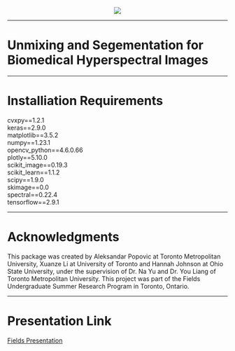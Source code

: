 <p align="center">
  <img src="https://drive.google.com/uc?export=view&id=1kJf-4kMOKnjavfAS8Rfj6TNxywGXZHEF" />
</p>

---
# Unmixing and Segementation for Biomedical Hyperspectral Images
---
# Installiation Requirements

cvxpy==1.2.1  
keras==2.9.0  
matplotlib==3.5.2  
numpy==1.23.1  
opencv_python==4.6.0.66  
plotly==5.10.0  
scikit_image==0.19.3  
scikit_learn==1.1.2  
scipy==1.9.0  
skimage==0.0  
spectral==0.22.4  
tensorflow==2.9.1  

---
# Acknowledgments

This package was created by Aleksandar Popovic at Toronto Metropolitan University, Xuanze Li at University of Toronto and Hannah Johnson at Ohio State University, under the supervision of Dr. Na Yu and Dr. You Liang of Toronto Metropolitan University. This project was part of the Fields Undergraduate Summer Research Program in Toronto, Ontario. 

---
# Presentation Link
[Fields Presentation](http://www.fields.utoronto.ca/talks/Project-9-Spectral-Unmixing-Biomedical-Hyperspectral-Imaging-0)

